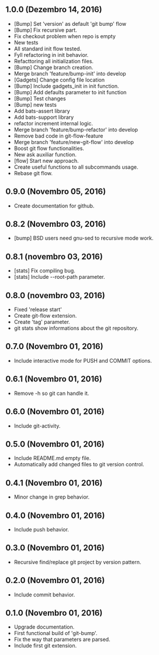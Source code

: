 ## 1.0.0 (Dezembro 14, 2016)
  - [Bump] Set 'version' as default 'git bump' flow
  - [Bump] Fix recursive part.
  - Fix checkout problem when repo is empty
  - New tests
  - All standard init flow tested.
  - Fyll refactoring in init behavior.
  - Refacttoring all initialization files.
  - [Bump] Change branch creation.
  - Merge branch 'feature/bump-init' into develop
  - [Gadgets] Change config file location
  - [Bump] Include gadgets_init in init function.
  - [Bump] Add defaults parameter to init function
  - [Bump] Test changes
  - [Bump] new tests
  - Add bats-assert library
  - Add bats-support library
  - refactor increment internal logic.
  - Merge branch 'feature/bump-refactor' into develop
  - Remove bad code in git-flow-feature
  - Merge branch 'feature/new-git-flow' into develop
  - Boost git flow functionalities.
  - New ask auxiliar function.
  - [flow] Start new approach.
  - Create useful functions to all subcommands usage.
  - Rebase git flow.

## 0.9.0 (Novembro 05, 2016)
  - Create documentation for github.

## 0.8.2 (Novembro 03, 2016)
  - [bump] BSD users need gnu-sed to recursive mode work.

## 0.8.1 (novembro 03, 2016)
  - [stats] Fix compiling bug.
  - [stats] Include --root-path parameter.

## 0.8.0 (novembro 03, 2016)
  - Fixed 'release start'
  - Create git-flow extension.
  - Create 'tag' parameter.
  - git stats show informations about the git repository.

## 0.7.0 (Novembro 01, 2016)
  - Include interactive mode for PUSH and COMMIT options.

## 0.6.1 (Novembro 01, 2016)
  - Remove -h so git can handle it.

## 0.6.0 (Novembro 01, 2016)
  - Include git-activity.

## 0.5.0 (Novembro 01, 2016)
  - Include README.md empty file.
  - Automatically add changed files to git version control.

## 0.4.1 (Novembro 01, 2016)
  - Minor change in grep behavior.

## 0.4.0 (Novembro 01, 2016)
  - Include push behavior.

## 0.3.0 (Novembro 01, 2016)
  - Recursive find/replace git project by version pattern.

## 0.2.0 (Novembro 01, 2016)
  - Include commit behavior.

## 0.1.0 (Novembro 01, 2016)
  - Upgrade documentation.
  - First functional build of 'git-bump'.
  - Fix the way that parameters are parsed.
  - Include first git extension.
